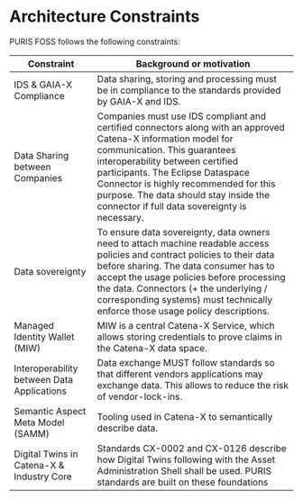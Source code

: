 # Architecture Constraints

PURIS FOSS follows the following constraints:

| Constraint                                 | Background or motivation                                                                                                                                                                                                                                                                                                                                 |
|--------------------------------------------|----------------------------------------------------------------------------------------------------------------------------------------------------------------------------------------------------------------------------------------------------------------------------------------------------------------------------------------------------------|
| IDS & GAIA-X Compliance                    | Data sharing, storing and processing must be in compliance to the standards provided by GAIA-X and IDS.                                                                                                                                                                                                                                                  |
| Data Sharing between Companies             | Companies must use IDS compliant and certified connectors along with an approved Catena-X information model for communication. This guarantees interoperability between certified participants. The Eclipse Dataspace Connector is highly recommended for this purpose. The data should stay inside the connector if full data sovereignty is necessary. |
| Data sovereignty                           | To ensure data sovereignty, data owners need to attach machine readable access policies and contract policies to their data before sharing. The data consumer has to accept the usage policies before processing the data. Connectors (+ the underlying / corresponding systems) must technically enforce those usage policy descriptions.               |
| Managed Identity Wallet (MIW)              | MIW is a central Catena-X Service, which allows storing credentials to prove claims in the Catena-X data space.                                                                                                                                                                                                                                          |
| Interoperability between Data Applications | Data exchange MUST follow standards so that different vendors applications may exchange data. This allows to reduce the risk of vendor-lock-ins.                                                                                                                                                                                                         |
| Semantic Aspect Meta Model (SAMM)          | Tooling used in Catena-X to semantically describe data.                                                                                                                                                                                                                                                                                                  |
| Digital Twins in Catena-X & Industry Core  | Standards CX-0002 and CX-0126 describe how Digital Twins following with the Asset Administration Shell shall be used. PURIS standards are built on these foundations                                                                                                                                                                                     |
